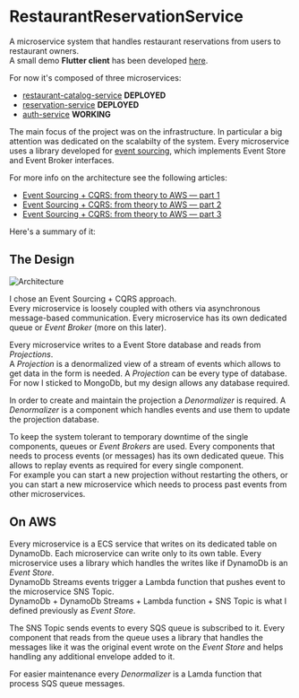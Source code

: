 # RestaurantReservationService
A microservice system that handles restaurant reservations from users to restaurant owners.  
A small demo **Flutter client** has been developed [here](https://github.com/Danver97/RistoCustomer).

For now it's composed of three microservices:
- [restaurant-catalog-service](https://github.com/Danver97/restaurant-catalog-service) **DEPLOYED**
- [reservation-service](https://github.com/Danver97/reservation-service) **DEPLOYED**
- [auth-service](https://github.com/Danver97/auth-service) **WORKING**

The main focus of the project was on the infrastructure. In particular a big attention was dedicated on the scalabilty of the system.
Every microservice uses a library developed for [event sourcing](https://github.com/Danver97/eventSourcing), which implements Event Store and Event Broker interfaces.

For more info on the architecture see the following articles:
- [Event Sourcing + CQRS: from theory to AWS — part 1](https://medium.com/@chri.pae/event-sourcing-cqrs-from-theory-to-aws-part-1-cb5134a035d5?source=friends_link&sk=aaf1d0d5ddb4ab875cc6532d75c39fde)
- [Event Sourcing + CQRS: from theory to AWS — part 2](https://medium.com/@chri.pae/event-sourcing-cqrs-from-theory-to-aws-part-2-50f126014d91?source=friends_link&sk=71ecc5c07e775018d56332c3c8abf2e5)
- [Event Sourcing + CQRS: from theory to AWS — part 3](https://medium.com/@chri.pae/event-sourcing-cqrs-from-theory-to-aws-part-3-87172efa3971?source=friends_link&sk=17acf8fbdc7b77630420c285c0f12881)

Here's a summary of it:

## The Design

![Architecture](https://user-images.githubusercontent.com/28715404/65134055-ffa0dc00-da03-11e9-8bec-3b7d0d6fef64.png)

I chose an Event Sourcing + CQRS approach.  
Every microservice is loosely coupled with others via asynchronous message-based communication. Every microservice has its own dedicated queue or *Event Broker* (more on this later).

Every microservice writes to a Event Store database and reads from *Projections*.  
A *Projection* is a denormalized view of a stream of events which allows to get data in the form is needed. A *Projection* can be every type of database. For now I sticked to MongoDb, but my design allows any database required.

In order to create and maintain the projection a *Denormalizer* is required. A *Denormalizer* is a component which handles events and use them to update the projection database.

To keep the system tolerant to temporary downtime of the single components, queues or *Event Brokers* are used. Every components that needs to process events (or messages) has its own dedicated queue. This allows to replay events as required for every single component.  
For example you can start a new projection without restarting the others, or you can start a new microservice which needs to process past events from other microservices.

## On AWS

Every microservice is a ECS service that writes on its dedicated table on DynamoDb. Each microservice can write only to its own table.  Every microservice uses a library which handles the writes like if DynamoDb is an *Event Store*.  
DynamoDb Streams events trigger a Lambda function that pushes event to the microservice SNS Topic.  
DynamoDb + DynamoDb Streams + Lambda function + SNS Topic is what I defined previously as *Event Store*.

The SNS Topic sends events to every SQS queue is subscribed to it. Every component that reads from the queue uses a library that handles the messages like it was the original event wrote on the *Event Store* and helps handling any additional envelope added to it.

For easier maintenance every *Denormalizer* is a Lamda function that process SQS queue messages.

[comment]: <![AWS Microservice Architecture](https://github.com/Danver97/TheForkReplica/blob/master/Microservice%20Architecture.svg)>

